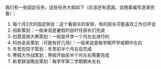 我们有一些固定任务，这些任务大抵如下（应该还有遗漏，会随着编写逐渐完善）：



1. 每个月2次的固定例会：这个看部长的安排，有的部长可能喜欢工作日开会
2. 招新策划：一般来说是暑假时由时任部长们完成
3. 创意营销大赛策划：一般是开学一个月左右进行的
4. 科协全会策划（可能有好几场）：一般来说是每学期开学或期中左右
5. 冬至包饺子策划：冬至前半个月左右完成
6. 寒假大作战策划：寒假开始前半个月左右需要完成
7. 新老联谊晚会策划：每学年第二学期期末左右